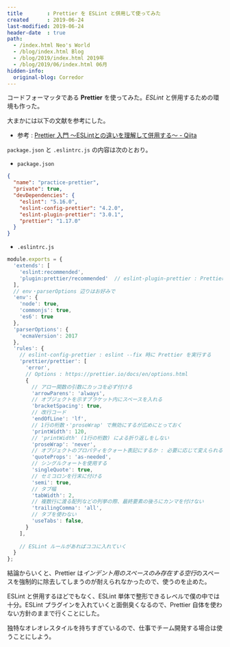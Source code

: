 ```yaml
---
title        : Prettier を ESLint と併用して使ってみた
created      : 2019-06-24
last-modified: 2019-06-24
header-date  : true
path:
  - /index.html Neo's World
  - /blog/index.html Blog
  - /blog/2019/index.html 2019年
  - /blog/2019/06/index.html 06月
hidden-info:
  original-blog: Corredor
---
```


コードフォーマッタである **Prettier** を使ってみた。*ESLint* と併用するための環境も作った。

大まかには以下の文献を参考にした。

- 参考 : [Prettier 入門 ～ESLintとの違いを理解して併用する～ - Qiita](https://qiita.com/soarflat/items/06377f3b96964964a65d)

`package.json` と `.eslintrc.js` の内容は次のとおり。

- `package.json`

```json
{
  "name": "practice-prettier",
  "private": true,
  "devDependencies": {
    "eslint": "5.16.0",
    "eslint-config-prettier": "4.2.0",
    "eslint-plugin-prettier": "3.0.1",
    "prettier": "1.17.0"
  }
}
```

- `.eslintrc.js`

```javascript
module.exports = {
  'extends': [
    'eslint:recommended',
    'plugin:prettier/recommended'  // eslint-plugin-prettier : Prettier を ESLint 上で実行する
  ],
  // env・parserOptions 辺りはお好みで
  'env': {
    'node': true,
    'commonjs': true,
    'es6': true
  },
  'parserOptions': {
    'ecmaVersion': 2017
  },
  'rules': {
    // eslint-config-prettier : eslint --fix 時に Prettier を実行する
    'prettier/prettier': [
      'error',
      // Options : https://prettier.io/docs/en/options.html
      {
        // アロー関数の引数にカッコを必ず付ける
        'arrowParens': 'always',
        // オブジェクトを示すブラケット内にスペースを入れる
        'bracketSpacing': true,
        // 改行コード
        'endOfLine': 'lf',
        // 1行の桁数・'proseWrap' で無効にするが広めにとっておく
        'printWidth': 120,
        // 'printWidth' (1行の桁数) による折り返しをしない
        'proseWrap': 'never',
        // オブジェクトのプロパティをクォート表記にするか : 必要に応じて変えられるようにする
        'quoteProps': 'as-needed',
        // シングルクォートを使用する
        'singleQuote': true,
        // セミコロンを行末に付ける
        'semi': true,
        // タブ幅
        'tabWidth': 2,
        // 複数行に渡る配列などの列挙の際、最終要素の後ろにカンマを付けない
        'trailingComma': 'all',
        // タブを使わない
        'useTabs': false,
      }
    ],
    
    // ESLint ルールがあればココに入れていく
  }
};
```

結論からいくと、Prettier は*インデント用のスペースのみ存在する空行*のスペースを強制的に除去してしまうのが耐えられなかったので、使うのを止めた。

ESLint と併用するほどでもなく、ESLint 単体で整形できるレベルで僕の中では十分。ESLint プラグインを入れていくと面倒臭くなるので、Prettier 自体を使わない方針のままで行くことにした。

独特なオレオレスタイルを持ちすぎているので、仕事でチーム開発する場合は使うことにしよう。
